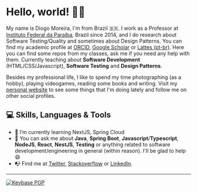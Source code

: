 # Hello, world! 👋🏻

My name is Diogo Moreira, I'm from Brazil 🇧🇷. I work as a Professor at [Instituto Federal da Paraíba](https://ifpb.edu.br), Brazil since 2014, and I do research about Software Testing/Quality and sometimes about Design Patterns. You can find my academic profile at [ORCID](https://orcid.org/0000-0003-1803-6565), [Google Scholar](https://scholar.google.com.br/citations?hl=pt-BR&user=DlSdlvEAAAAJ) or [Lattes (pt-br)](http://buscatextual.cnpq.br/buscatextual/visualizacv.do?id=K4384159A1). Here you can find some repos from my classes, ask me if you need any help with them. Currently teaching about **Software Development** (HTML/CSS/Javascript), **Software Testing** and **Design Patterns**.

Besides my professional life, I like to spend my time photographing (as a hobby), playing videogames, reading some books and writing. Visit my [personal website](http://diogodmoreira.com) to see some things that I'm doing lately and follow me on other social profiles.

## 💻 Skills, Languages & Tools

- 🌱 I’m currently learning NextJS, Spring Cloud
- 💬 You can ask me about **Java**, **Spring Boot**, **Javascript**/**Typescript**, **NodeJS**, **React**, **NestJS**, **Testing** or anything related to software development/engineering in general (within reason). I'll be glad to help 😄
- 📭 Find me at [Twitter](https://twitter.com/diogodmoreira), [Stackoverflow](https://stackoverflow.com/users/1541533/diogo-moreira) or [LinkedIn](https://linkedin.com/in/diogodmoreira).

---

[![Keybase PGP](https://img.shields.io/keybase/pgp/diogomoreira?style=flat-square)](https://keybase.io/diogomoreira)
